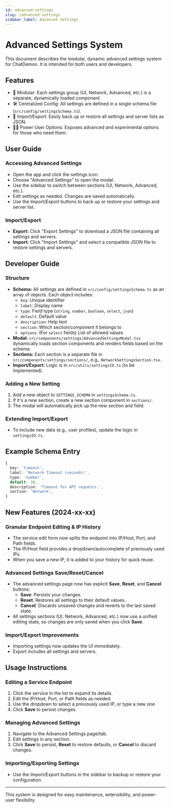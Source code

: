 ```yaml
---
id: advanced-settings
slug: /advanced-settings
sidebar_label: Advanced Settings
---
```


# Advanced Settings System

This document describes the modular, dynamic advanced settings system for ChatDemon. It is intended for both users and developers.

## Features

- 🧩 Modular: Each settings group (UI, Network, Advanced, etc.) is a separate, dynamically loaded component.
- 🛠️ Centralized Config: All settings are defined in a single schema file (`src/config/settingsSchema.ts`).
- 🔄 Import/Export: Easily back up or restore all settings and server lists as JSON.
- 🧑‍💻 Power User Options: Exposes advanced and experimental options for those who need them.

## User Guide

### Accessing Advanced Settings
- Open the app and click the settings icon.
- Choose "Advanced Settings" to open the modal.
- Use the sidebar to switch between sections (UI, Network, Advanced, etc.).
- Edit settings as needed. Changes are saved automatically.
- Use the Import/Export buttons to back up or restore your settings and server list.

### Import/Export
- **Export:** Click "Export Settings" to download a JSON file containing all settings and servers.
- **Import:** Click "Import Settings" and select a compatible JSON file to restore settings and servers.

## Developer Guide

### Structure
- **Schema:** All settings are defined in `src/config/settingsSchema.ts` as an array of objects. Each object includes:
  - `key`: Unique identifier
  - `label`: Display name
  - `type`: Field type (`string`, `number`, `boolean`, `select`, `json`)
  - `default`: Default value
  - `description`: Help text
  - `section`: Which section/component it belongs to
  - `options`: (For `select` fields) List of allowed values
- **Modal:** `src/components/settings/AdvancedSettingsModal.tsx` dynamically loads section components and renders fields based on the schema.
- **Sections:** Each section is a separate file in `src/components/settings/sections/`, e.g., `NetworkSettingsSection.tsx`.
- **Import/Export:** Logic is in `src/utils/settingsIO.ts` (to be implemented).

### Adding a New Setting
1. Add a new object to `SETTINGS_SCHEMA` in `settingsSchema.ts`.
2. If it's a new section, create a new section component in `sections/`.
3. The modal will automatically pick up the new section and field.

### Extending Import/Export
- To include new data (e.g., user profiles), update the logic in `settingsIO.ts`.

## Example Schema Entry
```ts
{
  key: 'timeout',
  label: 'Network Timeout (seconds)',
  type: 'number',
  default: 30,
  description: 'Timeout for API requests.',
  section: 'Network',
}
```

## New Features (2024-xx-xx)

### Granular Endpoint Editing & IP History
- The service edit form now splits the endpoint into IP/Host, Port, and Path fields.
- The IP/Host field provides a dropdown/autocomplete of previously used IPs.
- When you save a new IP, it is added to your history for quick reuse.

### Advanced Settings Save/Reset/Cancel
- The advanced settings page now has explicit **Save**, **Reset**, and **Cancel** buttons:
  - **Save**: Persists your changes.
  - **Reset**: Restores all settings to their default values.
  - **Cancel**: Discards unsaved changes and reverts to the last saved state.
- All settings sections (UI, Network, Advanced, etc.) now use a unified editing state, so changes are only saved when you click **Save**.

### Import/Export Improvements
- Importing settings now updates the UI immediately.
- Export includes all settings and servers.

## Usage Instructions

### Editing a Service Endpoint
1. Click the service in the list to expand its details.
2. Edit the IP/Host, Port, or Path fields as needed.
3. Use the dropdown to select a previously used IP, or type a new one.
4. Click **Save** to persist changes.

### Managing Advanced Settings
1. Navigate to the Advanced Settings page/tab.
2. Edit settings in any section.
3. Click **Save** to persist, **Reset** to restore defaults, or **Cancel** to discard changes.

### Importing/Exporting Settings
- Use the Import/Export buttons in the sidebar to backup or restore your configuration.

---

This system is designed for easy maintenance, extensibility, and power-user flexibility. 